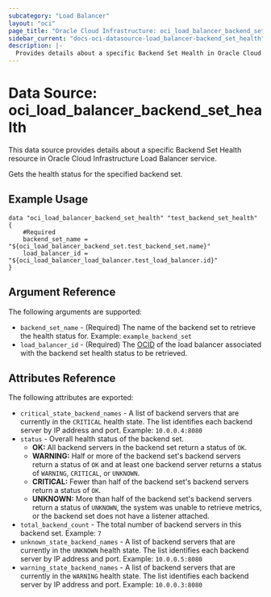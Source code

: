 ```yaml
---
subcategory: "Load Balancer"
layout: "oci"
page_title: "Oracle Cloud Infrastructure: oci_load_balancer_backend_set_health"
sidebar_current: "docs-oci-datasource-load_balancer-backend_set_health"
description: |-
  Provides details about a specific Backend Set Health in Oracle Cloud Infrastructure Load Balancer service
---
```


# Data Source: oci_load_balancer_backend_set_health
This data source provides details about a specific Backend Set Health resource in Oracle Cloud Infrastructure Load Balancer service.

Gets the health status for the specified backend set.

## Example Usage

```hcl
data "oci_load_balancer_backend_set_health" "test_backend_set_health" {
	#Required
	backend_set_name = "${oci_load_balancer_backend_set.test_backend_set.name}"
	load_balancer_id = "${oci_load_balancer_load_balancer.test_load_balancer.id}"
}
```

## Argument Reference

The following arguments are supported:

* `backend_set_name` - (Required) The name of the backend set to retrieve the health status for.  Example: `example_backend_set` 
* `load_balancer_id` - (Required) The [OCID](https://docs.cloud.oracle.com/iaas/Content/General/Concepts/identifiers.htm) of the load balancer associated with the backend set health status to be retrieved.


## Attributes Reference

The following attributes are exported:

* `critical_state_backend_names` - A list of backend servers that are currently in the `CRITICAL` health state. The list identifies each backend server by IP address and port.  Example: `10.0.0.4:8080` 
* `status` - Overall health status of the backend set.
	*  **OK:** All backend servers in the backend set return a status of `OK`.
	*  **WARNING:** Half or more of the backend set's backend servers return a status of `OK` and at least one backend server returns a status of `WARNING`, `CRITICAL`, or `UNKNOWN`.
	*  **CRITICAL:** Fewer than half of the backend set's backend servers return a status of `OK`.
	*  **UNKNOWN:** More than half of the backend set's backend servers return a status of `UNKNOWN`, the system was unable to retrieve metrics, or the backend set does not have a listener attached. 
* `total_backend_count` - The total number of backend servers in this backend set.  Example: `7` 
* `unknown_state_backend_names` - A list of backend servers that are currently in the `UNKNOWN` health state. The list identifies each backend server by IP address and port.  Example: `10.0.0.5:8080` 
* `warning_state_backend_names` - A list of backend servers that are currently in the `WARNING` health state. The list identifies each backend server by IP address and port.  Example: `10.0.0.3:8080` 

